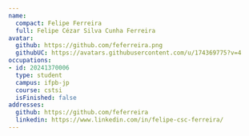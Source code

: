 ```yaml
---
name:
  compact: Felipe Ferreira
  full: Felipe Cézar Silva Cunha Ferreira
avatar:
  github: https://github.com/feferreira.png
  githubUC: https://avatars.githubusercontent.com/u/174369775?v=4
occupations:
- id: 20241370006
  type: student
  campus: ifpb-jp
  course: cstsi
  isFinished: false
addresses:
  github: https://github.com/feferreira
  linkedin: https://www.linkedin.com/in/felipe-csc-ferreira/
---
```

